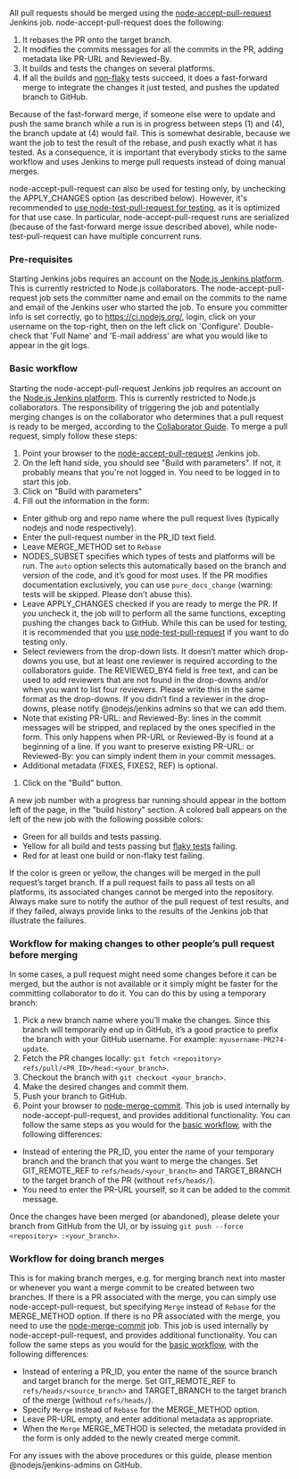 All pull requests should be merged using the [node-accept-pull-request](https://ci.nodejs.org/job/node-accept-pull-request/) Jenkins job.
node-accept-pull-request does the following:

1. It rebases the PR onto the target branch.
2. It modifies the commits messages for all the commits in the PR, adding metadata like PR-URL and Reviewed-By.
3. It builds and tests the changes on several platforms.
4. If all the builds and [non-flaky](https://github.com/nodejs/node/wiki/Flaky-tests) tests succeed, it does a fast-forward merge to integrate the changes it just tested, and pushes the updated branch to GitHub.

Because of the fast-forward merge, if someone else were to update and push the same branch while a run is in progress between steps (1) and (4), the branch update at (4) would fail. This is somewhat desirable, because we want the job to test the result of the rebase, and push exactly what it has tested. As a consequence, it is important that everybody sticks to the same workflow and uses Jenkins to merge pull requests instead of doing manual merges.

node-accept-pull-request can also be used for testing only, by unchecking the APPLY_CHANGES option (as described below). However, it's recommended to [use node-test-pull-request for testing](https://github.com/nodejs/node/wiki/Testing-pull-requests-with-Jenkins), as it is optimized for that use case. In particular, node-accept-pull-request runs are serialized (because of the fast-forward merge issue described above), while node-test-pull-request can have multiple concurrent runs.

### Pre-requisites
Starting Jenkins jobs requires an account on the [Node.js Jenkins platform](https://ci.nodejs.org/). This is currently restricted to Node.js collaborators. 
The node-accept-pull-request job sets the committer name and email on the commits to the name and email of the Jenkins user who started the job. To ensure you committer info is set correctly, go to https://ci.nodejs.org/, login, click on your username on the top-right, then on the left click on 'Configure'. Double-check that 'Full Name' and 'E-mail address' are what you would like to appear in the git logs.


### Basic workflow
Starting the node-accept-pull-request Jenkins job requires an account on the [Node.js Jenkins platform](https://ci.nodejs.org/). This is currently restricted to Node.js collaborators. 
The responsibility of triggering the job and potentially merging changes is on the collaborator who determines that a pull request is ready to be merged, according to the [Collaborator Guide](https://github.com/nodejs/node/blob/master/COLLABORATOR_GUIDE.md#accepting-modifications).
To merge a pull request, simply follow these steps:

1. Point your browser to the [node-accept-pull-request](https://ci.nodejs.org/job/node-accept-pull-request/) Jenkins job.
1. On the left hand side, you should see "Build with parameters". If not, it probably means that you're not logged in. You need to be logged in to start this job.
1. Click on "Build with parameters"
1. Fill out the information in the form:
  * Enter github org and repo name where the pull request lives (typically nodejs and node respectively).
  * Enter the pull-request number in the PR_ID text field. 
  * Leave MERGE_METHOD set to `Rebase`
  * NODES_SUBSET specifies which types of tests and platforms will be run. The `auto` option selects this automatically based on the branch and version of the code, and it’s good for most uses. If the PR modifies documentation exclusively, you can use `pure_docs_change` (warning: tests will be skipped. Please don’t abuse this).
  * Leave APPLY_CHANGES checked if you are ready to merge the PR. If you uncheck it, the job will to perform all the same functions, excepting pushing the changes back to GitHub. While this can be used for testing, it is recommended that you [use node-test-pull-request](https://github.com/nodejs/node/wiki/Testing-pull-requests-with-Jenkins) if you want to do testing only.  
  * Select reviewers from the drop-down lists. It doesn’t matter which drop-downs you use, but at least one reviewer is required according to the collaborators guide. The REVIEWED_BY4 field is free text, and can be used to add reviewers that are not found in the drop-downs and/or when you want to list four reviewers. Please write this in the same format as the drop-downs. If you didn’t find a reviewer in the drop-downs, please notify @nodejs/jenkins admins so that we can add them.
  * Note that existing PR-URL: and Reviewed-By: lines in the commit messages will be stripped, and replaced by the ones specified in the form. This only happens when PR-URL or Reviewed-By is found at a beginning of a line. If you want to preserve existing PR-URL: or Reviewed-By: you can simply indent them in your commit messages.
  * Additional metadata (FIXES, FIXES2, REF) is optional.
1. Click on the "Build" button.

A new job number with a progress bar running should appear in the bottom left of the page, in the "build history" section. A colored ball appears on the left of the new job with the following possible colors:
* Green for all builds and tests passing.
* Yellow for all build and tests passing but [flaky tests](https://github.com/nodejs/node/wiki/Flaky-tests) failing.
* Red for at least one build or non-flaky test failing.

If the color is green or yellow, the changes will be merged in the pull request’s target branch.
If a pull request fails to pass all tests on all platforms, its associated changes cannot be merged into the repository. Always make sure to notify the author of the pull request of test results, and if they failed, always provide links to the results of the Jenkins job that illustrate the failures.

### Workflow for making changes to other people’s pull request before merging
In some cases, a pull request might need some changes before it can be merged, but the author is not available or it simply might be faster for the committing collaborator to do it.
You can do this by using a temporary branch:

1. Pick a new branch name where you’ll make the changes. Since this branch will temporarily end up in GitHub, it’s a good practice to prefix the branch with your GitHub username. For example: `myusername-PR274-update`.
1. Fetch the PR changes locally: `git fetch <repository> refs/pull/<PR_ID>/head:<your_branch>`.
1. Checkout the branch with `git checkout <your_branch>`.
1. Make the desired changes and commit them.
1. Push your branch to GitHub.
1. Point your browser to [node-merge-commit](https://ci.nodejs.org/job/node-merge-commit/). This job is used internally by node-accept-pull-request, and provides additional functionality. You can follow the same steps as you would for the [basic workflow](https://github.com/nodejs/node/wiki/Merging-pull-requests-with-Jenkins#basic-workflow), with the following differences:
  * Instead of entering the PR_ID, you enter the name of your temporary branch and the branch that you want to merge the changes. Set GIT_REMOTE_REF to `refs/heads/<your_branch>` and TARGET_BRANCH to the target branch of the PR (without `refs/heads/`).
  * You need to enter the PR-URL yourself, so it can be added to the commit message.

Once the changes have been merged (or abandoned), please delete your branch from GitHub from the UI, or by issuing `git push --force <repository> :<your_branch>`.

### Workflow for doing branch merges
This is for making branch merges, e.g. for merging branch next into master or whenever you want a merge commit to be created between two branches. 
If there is a PR associated with the merge, you can simply use node-accept-pull-request, but specifying `Merge` instead of `Rebase` for the MERGE_METHOD option.
If there is no PR associated with the merge, you need to use the [node-merge-commit](https://ci.nodejs.org/job/node-merge-commit/) job. This job is used internally by node-accept-pull-request, and provides additional functionality. You can follow the same steps as you would for the [basic workflow](https://github.com/nodejs/node/wiki/Merging-pull-requests-with-Jenkins#basic-workflow), with the following differences:

* Instead of entering a PR_ID, you enter the name of the source branch and target branch for the merge. Set GIT_REMOTE_REF to `refs/heads/<source_branch>` and TARGET_BRANCH to the target branch of the merge (without `refs/heads/`).
* Specify `Merge` instead of `Rebase` for the MERGE_METHOD option.
* Leave PR-URL empty, and enter additional metadata as appropriate.
* When the `Merge` MERGE_METHOD is selected, the metadata provided in the form is only added to the newly created merge commit.

For any issues with the above procedures or this guide, please mention @nodejs/jenkins-admins on GitHub.